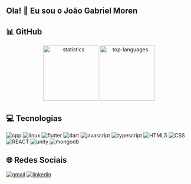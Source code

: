 ## Ola! 👋 Eu sou o João Gabriel Moren


## 📊 GitHub
<div align="center">
<img height="150em" src="https://github-readme-stats-eight-theta.vercel.app/api?username=jg-moren&theme=gotham&include_all_commits=true&count_private=true&show_icons=true" alt="statistics"/>
<img height="150em" src="https://github-readme-stats-eight-theta.vercel.app/api/top-langs/?username=jg-moren&layout=compact&theme=gotham" alt="top-languages"/>
</div>


## 💻 Tecnologias

![cpp](https://img.shields.io/badge/C%2B%2B-00599C?style=for-the-badge&logo=c%2B%2B&logoColor=white)
![linux](https://img.shields.io/badge/linux-FCC624?style=for-the-badge&logo=linux&logoColor=black)
![flutter](https://img.shields.io/badge/Flutter-02569B?style=for-the-badge&logo=flutter&logoColor=white)
![dart](https://img.shields.io/badge/Dart-0175C2?style=for-the-badge&logo=dart&logoColor=white)
![javascript](https://img.shields.io/badge/JavaScript-F7DF1E?style=for-the-badge&logo=javascript&logoColor=black)
![typescript](https://img.shields.io/badge/typescript-3178C6?style=for-the-badge&logo=typescript&logoColor=white)
![HTML5](https://img.shields.io/badge/HTML-239120?style=for-the-badge&logo=html5&logoColor=white)
![CSS](https://img.shields.io/badge/CSS-1572B6?style=for-the-badge&logo=css3&logoColor=white)
![REACT](https://img.shields.io/badge/React-20232A?style=for-the-badge&logo=react&logoColor=61DAFB)
![unity](https://img.shields.io/badge/Unity-100000?style=for-the-badge&logo=unity&logoColor=white)
![mongodb](https://img.shields.io/badge/mongodb-47A248?style=for-the-badge&logo=mongodb&logoColor=white)

## 🌐 Redes Sociais

[![gmail](https://img.shields.io/badge/gmail-EA4335?style=for-the-badge&logo=gmail&logoColor=white)](mailto:jgpmoren@gmail.com)
[![linkedin](https://img.shields.io/badge/linkedin-1793D1?style=for-the-badge&logo=linkedin&logoColor=white)](https://www.linkedin.com/in/jg-moren/)




